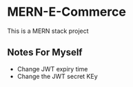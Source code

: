 # MERN-E-Commerce

This is a MERN stack project

## Notes For Myself

- Change JWT expiry time
- Change the JWT secret KEy
